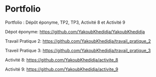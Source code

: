 # Portfolio
Portfolio : Dépôt éponyme, TP2, TP3, Activité 8 et Activité 9

Dépot éponyme: https://github.com/YakoubKhedidja/YakoubKhedidja

Travail Pratique 2: https://github.com/YakoubKhedidja/travail_pratique_2

Traveil Pratique 3: https://github.com/YakoubKhedidja/travail_pratique_3

Activité 8: https://github.com/YakoubKhedidja/activite_8

Activité 9: https://github.com/YakoubKhedidja/activite_9
